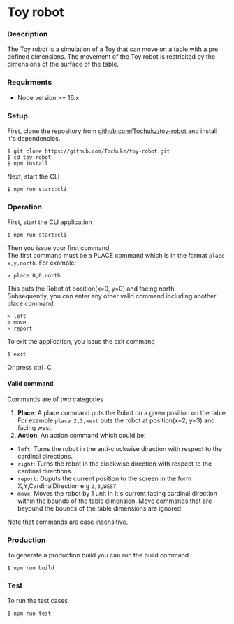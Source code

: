 # Toy robot 
### Description 
The Toy robot is a simulation of a Toy that can move on a table with a pre defined dimensions. 
The movement of the Toy robot is restricited by the dimensions of the surface of the table.   

### Requirments
* Node version >= 16.x

### Setup 
First, clone the repository from [github.com/Tochukz/toy-robot](https://github.com/Tochukz/toy-robot) and install it's dependencies. 
```
$ git clone https://github.com/Tochukz/toy-robot.git
$ cd toy-robot
$ npm install 
```
Next, start the CLI 
```
$ npm run start:cli
```  

### Operation 
First, start the CLI application 
```
$ npm run start:cli
```  
Then you issue your first command.   
The first command must be a PLACE command which is in the format `place x,y,north`. For example:
```
> place 0,0,north
``` 
This puts the Robot at position(x=0, y=0) and facing north.  
Subsequently, you can enter any other valid command including another place command: 
```
> left 
> move 
> report
``` 

To exit the application, you issue the exit command 
```
$ exit
```
Or press ctrl+C . 

#### Valid command
Commands are of two categories
1. __Place__: A place command puts the Robot on a given position on the table. For example `place 2,3,west` puts the robot at position(x=2, y=3) and facing west.  
2. __Action__: An action command which could be: 
  * `left`: Turns the robot in the anti-clockwise direction with respect to the cardinal directions.
  * `right`:  Turns the robot in the clockwise direction with respect to the cardinal directions.
  * `report`: Ouputs the current position to the screen in the form X,Y,CardinalDirection e.g `2,3,WEST`
  * `move`: Moves the robot by 1 unit in it's current facing cardinal direction within the bounds of the table dimension.  Move commands that are beyound the bounds of the table dimensions are ignored.  

Note that commands are case insensitive.  

### Production 
To generate a production build you can run the build command 
```
$ npm run build
```

### Test 
To run the test cases
```
$ npm run test 
```